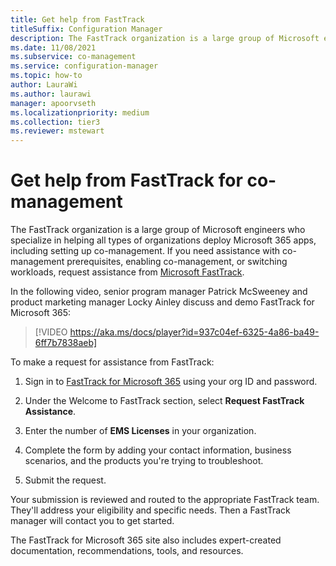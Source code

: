 ```yaml
---
title: Get help from FastTrack
titleSuffix: Configuration Manager
description: The FastTrack organization is a large group of Microsoft engineers who specialize in helping all types of organizations deploy Microsoft 365
ms.date: 11/08/2021
ms.subservice: co-management
ms.service: configuration-manager
ms.topic: how-to
author: LauraWi
ms.author: laurawi
manager: apoorvseth
ms.localizationpriority: medium
ms.collection: tier3
ms.reviewer: mstewart
---
```


# Get help from FastTrack for co-management

The FastTrack organization is a large group of Microsoft engineers who specialize in helping all types of organizations deploy Microsoft 365 apps, including setting up co-management. If you need assistance with co-management prerequisites, enabling co-management, or switching workloads, request assistance from [Microsoft FastTrack](https://microsoft.com/fasttrack/).

In the following video, senior program manager Patrick McSweeney and product marketing manager Locky Ainley discuss and demo FastTrack for Microsoft 365:

> [!VIDEO https://aka.ms/docs/player?id=937c04ef-6325-4a86-ba49-6ff7b7838aeb]

To make a request for assistance from FastTrack:

1. Sign in to [FastTrack for Microsoft 365](https://www.microsoft.com/fasttrack/microsoft-365/security) using your org ID and password.

2. Under the Welcome to FastTrack section, select **Request FastTrack Assistance**.

3. Enter the number of **EMS Licenses** in your organization.

4. Complete the form by adding your contact information, business scenarios, and the products you're trying to troubleshoot.

5. Submit the request.

Your submission is reviewed and routed to the appropriate FastTrack team. They'll address your eligibility and specific needs. Then a FastTrack manager will contact you to get started.

The FastTrack for Microsoft 365 site also includes expert-created documentation, recommendations, tools, and resources.
